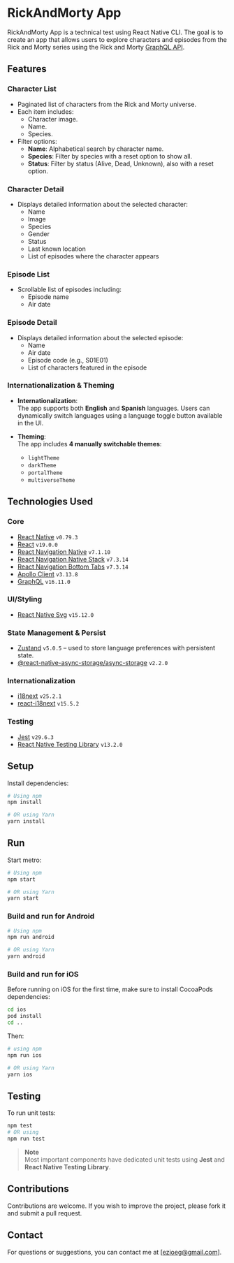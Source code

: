 # RickAndMorty App
RickAndMorty App is a technical test using React Native CLI. The goal is to create an app that allows users to explore characters and episodes from the Rick and Morty series using the Rick and Morty [GraphQL API](https://rickandmortyapi.com/graphql).

## Features

### Character List

- Paginated list of characters from the Rick and Morty universe.
- Each item includes:
  - Character image.
  - Name.
  - Species.
- Filter options:
  - **Name**: Alphabetical search by character name.
  - **Species**: Filter by species with a reset option to show all.
  - **Status**: Filter by status (Alive, Dead, Unknown), also with a reset option.

### Character Detail

- Displays detailed information about the selected character:
  - Name
  - Image
  - Species
  - Gender
  - Status
  - Last known location
  - List of episodes where the character appears

### Episode List

- Scrollable list of episodes including:
  - Episode name
  - Air date

### Episode Detail

- Displays detailed information about the selected episode:
  - Name
  - Air date
  - Episode code (e.g., S01E01)
  - List of characters featured in the episode

### Internationalization & Theming

- **Internationalization**:  
  The app supports both **English** and **Spanish** languages. Users can dynamically switch languages using a language toggle button available in the UI.
  
- **Theming**:  
  The app includes **4 manually switchable themes**:
  - `lightTheme`
  - `darkTheme`
  - `portalTheme`
  - `multiverseTheme`

## Technologies Used
### Core
- [React Native](https://reactnative.dev/) `v0.79.3`
- [React](https://reactjs.org/) `v19.0.0`
- [React Navigation Native](https://reactnavigation.org/docs/getting-started) `v7.1.10`
- [React Navigation Native Stack](https://reactnavigation.org/docs/native-stack-navigator) `v7.3.14`
- [React Navigation Bottom Tabs](https://reactnavigation.org/docs/bottom-tab-navigator) `v7.3.14`
- [Apollo Client](https://www.apollographql.com/docs/react/) `v3.13.8`
- [GraphQL](https://graphql.org/) `v16.11.0`

### UI/Styling
- [React Native Svg](https://github.com/react-native-svg/react-native-svg) `v15.12.0`

### State Management & Persist
- [Zustand](https://github.com/pmndrs/zustand) `v5.0.5` – used to store language preferences with persistent state.
- [@react-native-async-storage/async-storage](https://github.com/react-native-async-storage/async-storage) `v2.2.0`

### Internationalization
- [i18next](https://www.i18next.com/) `v25.2.1`
- [react-i18next](https://react.i18next.com/) `v15.5.2`

### Testing
- [Jest](https://jestjs.io/) `v29.6.3`
- [React Native Testing Library](https://callstack.github.io/react-native-testing-library/) `v13.2.0`

## Setup
Install dependencies:
```bash
# Using npm
npm install

# OR using Yarn
yarn install
   ```

## Run
Start metro:
```sh
# Using npm
npm start

# OR using Yarn
yarn start
```

### Build and run for Android

```sh
# Using npm
npm run android

# OR using Yarn
yarn android
```

### Build and run for iOS
Before running on iOS for the first time, make sure to install CocoaPods dependencies:
```bash
cd ios
pod install
cd ..
```

Then:
```bash
# using npm
npm run ios

# OR using Yarn
yarn ios
```

## Testing
To run unit tests:

```bash
npm test
# OR using
npm run test
```
> **Note**  
> Most important components have dedicated unit tests using **Jest** and **React Native Testing Library**.

## Contributions
Contributions are welcome. If you wish to improve the project, please fork it and submit a pull request.

## Contact
For questions or suggestions, you can contact me at [ezioeg@gmail.com].
